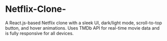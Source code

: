 # Netflix-Clone-
A React.js-based Netflix clone with a sleek UI, dark/light mode, scroll-to-top button, and hover animations. Uses TMDb API for real-time movie data and is fully responsive for all devices.
